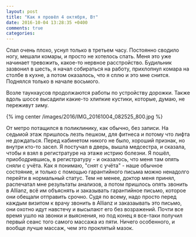 ```yaml
---
layout: post
title: "Как я провёл 4 октября, Вт"
date: 2016-10-04 13:28:35 +0400
comments: true
categories: 
---
```

Спал очень плохо, уснул только в третьем часу. Постоянно сводило ногу, мешали комары, и просто не хотелось спать. Меня это уже начинает тревожить, какое-то нервное расстройство. Будильник зазвонил в шесть, я начал собираться на работу, прихлопнул комара на столбе в кухне, а потом оказалось, что я сплю и это мне снится. Поднялся только в начале восьмого.

Возле таунхаусов продолжаются работы по устройству дорожки. Также вдоль шоссе высадили какие-то хлипкие кустики, которые, думаю, не переживут зиму.

{% img center /images/2016/IMG_20161004_082525_800.jpg %}

От метро потащился в поликлинику, как обычно, без записи. На седьмой этаж пришлось лезть пешком, для фитнеса и потому что лифта не дождаться. Перед кабинетом никого не было, хороший признак, но внутри кто-то засел. Я постучал в дверь, вышла медсестра, и сказала, чтобы я взял в регистратуре на этаже истрию болезни. Я пошёл, приободрившись, в регистратуру - и оказалось, что меня там опять сняли с учёта. Как я понимаю, "снят с учёта" - наше обычное состояние, и только с помощью гарантийного письма можно ненадолго перейти в нормальный статус. Тем не менее, доктор меня принял, распечатал мне результаты анализов, а потом пришлось опять звонить в Allianz, всё им объяснять и заказывать гарантийное письмо, которое они обещали отправить срочно. Судя по всему, надо просто перед каждым визитом к врачу звонить в Allianz и заказаывать это письмо, они охотно идут навстечу и высылают его без возражений. Почти все время ушло на звонки и выяснения, но под конец я все-таки получил первый сеанс того самого массажа из пяти. Ничего особенного, и вообще лучше массаж, чем это проклятый мазок.

